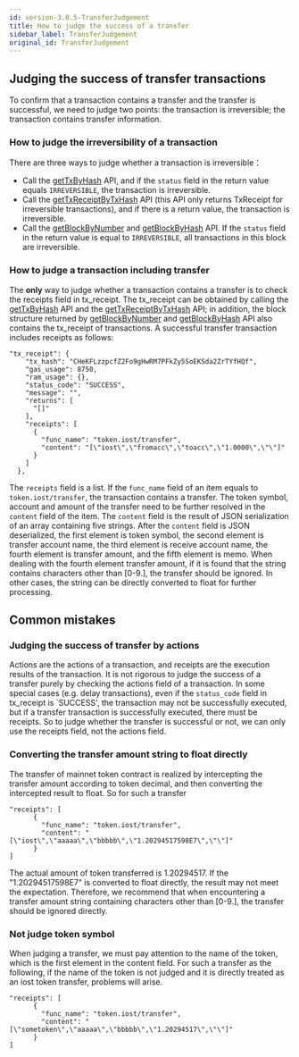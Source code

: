 ```yaml
---
id: version-3.0.5-TransferJudgement
title: How to judge the success of a transfer
sidebar_label: TransferJudgement
original_id: TransferJudgement
---
```


## Judging the success of transfer transactions


To confirm that a transaction contains a transfer and the transfer is successful, we need to judge two points: the transaction is irreversible; the transaction contains transfer information.

### How to judge the irreversibility of a transaction

There are three ways to judge whether a transaction is irreversible：

* Call the [getTxByHash](./API.html#gettxbyhash-hash) API, and if the `status` field in the return value equals `IRREVERSIBLE`, the transaction is irreversible.
* Call the [getTxReceiptByTxHash](./API.html#gettxreceiptbytxhash-hash) API (this API only returns TxReceipt for irreversible transactions), and if there is a return value, the transaction is irreversible.
* Call the [getBlockByNumber](./API.html#getblockbynumber-number-completeh) and [getBlockByHash](./API.html#getblockbyhash-hash-complete) API. If the `status` field in the return value is equal to `IRREVERSIBLE`, all transactions in this block are irreversible.



### How to judge a transaction including transfer

The **only** way to judge whether a transaction contains a transfer is to check the receipts field in tx\_receipt. The tx\_receipt can be obtained by calling the [getTxByHash](./API.html#gettxbyhash-hash) API and the [getTxReceiptByTxHash](./API.html#gettxreceiptbytxhash-hash) API; in addition, the block structure returned by [getBlockByNumber](./API.html#getblockbynumber-number-completeh) and [getBlockByHash](./API.html#getblockbyhash-hash-complete) API also contains the tx\_receipt of transactions. A successful transfer transaction includes receipts as follows:

```
"tx_receipt": {
    "tx_hash": "CHeKFLzzpcfZ2Fo9gHwRM7PFkZy5SoEKSda2ZrTYfHQf",
    "gas_usage": 8750,
    "ram_usage": {},
    "status_code": "SUCCESS",
    "message": "",
    "returns": [
      "[]"
    ],
    "receipts": [
      {
        "func_name": "token.iost/transfer",
        "content": "[\"iost\",\"fromacc\",\"toacc\",\"1.0000\",\"\"]"
      }
    ]
  },
```

The `receipts` field is a list. If the `func_name` field of an item equals to `token.iost/transfer`, the transaction contains a transfer. The token symbol, account and amount of the transfer need to be further resolved in the `content` field of the item. The `content` field is the result of JSON serialization of an array containing five strings. After the `content` field is JSON deserialized, the first element is token symbol, the second element is transfer account name, the third element is receive account name, the fourth element is transfer amount, and the fifth element is memo. When dealing with the fourth element transfer amount, if it is found that the string contains characters other than [0-9.], the transfer should be ignored. In other cases, the string can be directly converted to float for further processing.


## Common mistakes

### Judging the success of transfer by actions


Actions are the actions of a transaction, and receipts are the execution results of the transaction. It is not rigorous to judge the success of a transfer purely by checking the actions field of a transaction. In some special cases (e.g. delay transactions), even if the `status_code` field in tx\_receipt is `SUCCESS', the transaction may not be successfully executed, but if a transfer transaction is successfully executed, there must be receipts. So to judge whether the transfer is successful or not, we can only use the receipts field, not the actions field.


### Converting the transfer amount string to float directly

The transfer of mainnet token contract is realized by intercepting the transfer amount according to token decimal, and then converting the intercepted result to float. So for such a transfer


```
"receipts": [
      {
        "func_name": "token.iost/transfer",
        "content": "[\"iost\",\"aaaaa\",\"bbbbb\",\"1.20294517598E7\",\"\"]"
      }
]
```

The actual amount of token transferred is 1.20294517. If the "1.20294517598E7" is converted to float directly, the result may not meet the expectation. Therefore, we recommend that when encountering a transfer amount string containing characters other than [0-9.], the transfer should be ignored directly.



### Not judge token symbol

When judging a transfer, we must pay attention to the name of the token, which is the first element in the content field. For such a transfer as the following, if the name of the token is not judged and it is directly treated as an iost token transfer, problems will arise.


```
"receipts": [
      {
        "func_name": "token.iost/transfer",
        "content": "[\"sometoken\",\"aaaaa\",\"bbbbb\",\"1.20294517\",\"\"]"
      }
]
```
